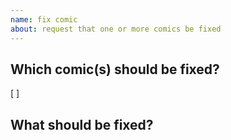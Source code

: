 ```yaml
---
name: fix comic
about: request that one or more comics be fixed
---
```


<!-- SPDX-License-Identifier: CC0-1.0 OR 0BSD -->

## Which comic(s) should be fixed?

<!-- put ‘x’s in the boxes to indicate that the comic has been fixed -->
[ ] 

## What should be fixed?



